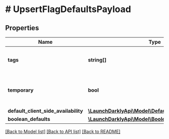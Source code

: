 # # UpsertFlagDefaultsPayload

## Properties

Name | Type | Description | Notes
------------ | ------------- | ------------- | -------------
**tags** | **string[]** | A list of default tags for each flag |
**temporary** | **bool** | Whether the flag should be temporary by default |
**default_client_side_availability** | [**\LaunchDarklyApi\Model\DefaultClientSideAvailability**](DefaultClientSideAvailability.md) |  |
**boolean_defaults** | [**\LaunchDarklyApi\Model\BooleanFlagDefaults**](BooleanFlagDefaults.md) |  |

[[Back to Model list]](../../README.md#models) [[Back to API list]](../../README.md#endpoints) [[Back to README]](../../README.md)
